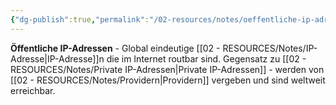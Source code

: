 ```yaml
---
{"dg-publish":true,"permalink":"/02-resources/notes/oeffentliche-ip-adressen/","tags":["informatik/netzwerk/adressierung/global","informatik/netzwerk/internet/eindeutig","informatik/netzwerk/ip/ipv4"],"noteIcon":"","updated":"2025-10-29T12:59:08.792+01:00"}
---
```



**Öffentliche IP-Adressen** - Global eindeutige [[02 - RESOURCES/Notes/IP-Adresse\|IP-Adresse]]n die im Internet routbar sind.
Gegensatz zu [[02 - RESOURCES/Notes/Private IP-Adressen\|Private IP-Adressen]] - werden von [[02 - RESOURCES/Notes/Providern\|Providern]] vergeben und sind weltweit erreichbar.